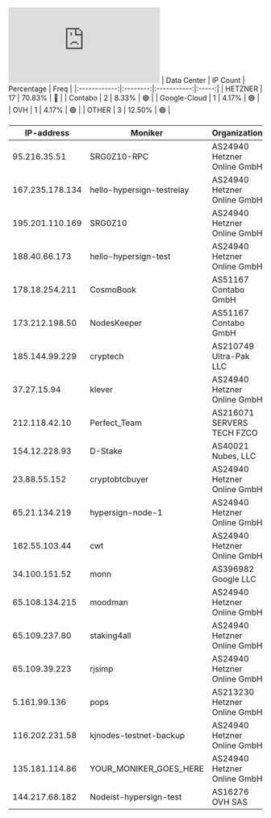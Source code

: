 ![Diagramm](https://github.com/obajay/StateSync-snapshots/blob/main/Projects/Hypersign/1/README.md)
| Data Center | IP Count | Percentage | Freq |
|:------------:|:--------:|:-----------:|:-----:|
| HETZNER | 17 | 70.83% | 🔴 |
| Contabo | 2 | 8.33% | 🟢 |
| Google-Cloud | 1 | 4.17% | 🟢 |
| OVH | 1 | 4.17% | 🟢 |
| OTHER | 3 | 12.50% | 🟢 |

<!-- START_TABLE -->
| IP-address | Moniker | Organization | Country | City |
|-------------|---------|---------------|---------|------|
| 95.216.35.51 | SRG0Z10-RPC | AS24940 Hetzner Online GmbH | FI | Helsinki |
| 167.235.178.134 | hello-hypersign-testrelay | AS24940 Hetzner Online GmbH | DE | Falkenstein |
| 195.201.110.169 | SRG0Z10 | AS24940 Hetzner Online GmbH | DE | Falkenstein |
| 188.40.66.173 | hello-hypersign-test | AS24940 Hetzner Online GmbH | DE | Falkenstein |
| 178.18.254.211 | CosmoBook | AS51167 Contabo GmbH | DE | Düsseldorf |
| 173.212.198.50 | NodesKeeper | AS51167 Contabo GmbH | DE | Frankfurt am Main |
| 185.144.99.229 | cryptech | AS210749 Ultra-Pak LLC | UA | Kamyanske |
| 37.27.15.94 | klever | AS24940 Hetzner Online GmbH | FI | Helsinki |
| 212.118.42.10 | Perfect_Team | AS216071 SERVERS TECH FZCO | NL | Amsterdam |
| 154.12.228.93 | D-Stake | AS40021 Nubes, LLC | US | St. Louis |
| 23.88.55.152 | cryptobtcbuyer | AS24940 Hetzner Online GmbH | DE | Nürnberg |
| 65.21.134.219 | hypersign-node-1 | AS24940 Hetzner Online GmbH | FI | Helsinki |
| 162.55.103.44 | cwt | AS24940 Hetzner Online GmbH | DE | Falkenstein |
| 34.100.151.52 | monn | AS396982 Google LLC | IN | Mumbai |
| 65.108.134.215 | moodman | AS24940 Hetzner Online GmbH | FI | Helsinki |
| 65.109.237.80 | staking4all | AS24940 Hetzner Online GmbH | FI | Helsinki |
| 65.109.39.223 | rjsimp | AS24940 Hetzner Online GmbH | FI | Helsinki |
| 5.161.99.136 | pops | AS213230 Hetzner Online GmbH | US | Ashburn |
| 116.202.231.58 | kjnodes-testnet-backup | AS24940 Hetzner Online GmbH | DE | Falkenstein |
| 135.181.114.86 | YOUR_MONIKER_GOES_HERE | AS24940 Hetzner Online GmbH | FI | Tuusula |
| 144.217.68.182 | Nodeist-hypersign-test | AS16276 OVH SAS | CA | Beauharnois |

<!-- END_TABLE -->